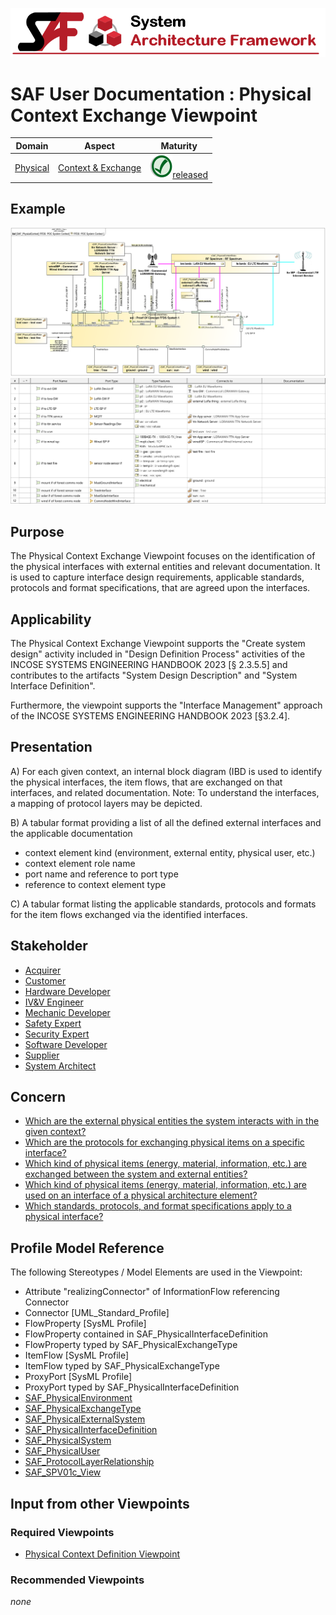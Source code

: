 ![System Architecture Framework](../diagrams/Banner_SAF.png)
# SAF User Documentation : Physical Context Exchange Viewpoint
|**Domain**|**Aspect**|**Maturity**|
| --- | --- | --- |
|[Physical](../domains.md#Domain-Physical)|[Context & Exchange](../aspects.md#Aspect-Context-&-Exchange)|![Released](../diagrams/Symbol_confirmed.png )[released](../using-saf/maturity.md#released)|
## Example
![Physical-Context-Exchange-Viewpoint-primary-example.svg](../diagrams/vp-examples/Physical-Context-Exchange-Viewpoint-primary-example.svg)
![Physical-Context-Exchange-Viewpoint-primary-example-1.svg](../diagrams/vp-examples/Physical-Context-Exchange-Viewpoint-primary-example-1.svg)
## Purpose
The Physical Context Exchange Viewpoint focuses on the identification of the physical interfaces with external entities and relevant documentation. It is used to capture interface design requirements, applicable standards, protocols and format specifications, that are agreed upon the interfaces.
## Applicability


The Physical Context Exchange Viewpoint supports the "Create system design" activity included in "Design Definition Process" activities of the INCOSE SYSTEMS ENGINEERING HANDBOOK 2023 [§ 2.3.5.5] and contributes to the artifacts "System Design Description" and "System Interface Definition".

Furthermore, the viewpoint supports the "Interface Management" approach of the INCOSE SYSTEMS ENGINEERING HANDBOOK 2023 [§3.2.4].
## Presentation
A) For each given context, an internal block diagram (IBD is used to identify the physical interfaces, the item flows, that are exchanged on that interfaces, and related documentation.
Note: To understand the interfaces, a mapping of protocol layers may be depicted.

B) A tabular format providing a list of all the defined external interfaces and the applicable documentation
* context element kind (environment, external entity, physical user, etc.)
* context element role name
* port name and reference to port type
* reference to context element type

C) A tabular format listing the applicable standards, protocols and formats for the item flows exchanged via the identified interfaces.

## Stakeholder
* [Acquirer](../stakeholders.md#Acquirer)
* [Customer](../stakeholders.md#Customer)
* [Hardware Developer](../stakeholders.md#Hardware-Developer)
* [IV&V Engineer](../stakeholders.md#IV&V-Engineer)
* [Mechanic Developer](../stakeholders.md#Mechanic-Developer)
* [Safety Expert](../stakeholders.md#Safety-Expert)
* [Security Expert](../stakeholders.md#Security-Expert)
* [Software Developer](../stakeholders.md#Software-Developer)
* [Supplier](../stakeholders.md#Supplier)
* [System Architect](../stakeholders.md#System-Architect)
## Concern
* [Which are the external physical entities the system interacts with in the given context?](../concerns.md#_2021x_2_8710274_1674576758710_759449_23186)
* [Which are the protocols for exchanging physical items on a specific interface?](../concerns.md#_2021x_2_8710274_1674576759247_884832_23642)
* [Which kind of physical items (energy, material, information, etc.) are exchanged between the system and external entities?](../concerns.md#_2021x_2_8710274_1674576758698_132348_23172)
* [Which kind of physical items (energy, material, information, etc.) are used on an interface of a physical architecture element?](../concerns.md#_2021x_2_8710274_1674576758561_575110_23056)
* [Which standards, protocols, and format specifications apply to a physical interface?](../concerns.md#_2021x_2_8710274_1674576758891_215548_23373)
## Profile Model Reference
The following Stereotypes / Model Elements are used in the Viewpoint:
* Attribute "realizingConnector" of InformationFlow referencing Connector
* Connector [UML_Standard_Profile]
* FlowProperty [SysML Profile]
* FlowProperty contained in SAF_PhysicalInterfaceDefinition
* FlowProperty typed by SAF_PhysicalExchangeType
* ItemFlow [SysML Profile]
* ItemFlow typed by SAF_PhysicalExchangeType
* ProxyPort [SysML Profile]
* ProxyPort typed by SAF_PhysicalInterfaceDefinition
* [SAF_PhysicalEnvironment](../stereotypes.md#SAF_PhysicalEnvironment)
* [SAF_PhysicalExchangeType](../stereotypes.md#SAF_PhysicalExchangeType)
* [SAF_PhysicalExternalSystem](../stereotypes.md#SAF_PhysicalExternalSystem)
* [SAF_PhysicalInterfaceDefinition](../stereotypes.md#SAF_PhysicalInterfaceDefinition)
* [SAF_PhysicalSystem](../stereotypes.md#SAF_PhysicalSystem)
* [SAF_PhysicalUser](../stereotypes.md#SAF_PhysicalUser)
* [SAF_ProtocolLayerRelationship](../stereotypes.md#SAF_ProtocolLayerRelationship)
* [SAF_SPV01c_View](../stereotypes.md#SAF_SPV01c_View)
## Input from other Viewpoints
### Required Viewpoints
* [Physical Context Definition Viewpoint](Physical-Context-Definition-Viewpoint.md)
### Recommended Viewpoints
*none*
